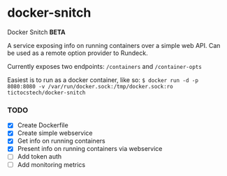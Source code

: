 # docker-snitch
Docker Snitch **BETA**

A service exposing info on running containers over a simple web API. Can be used as a remote option provider to Rundeck.

Currently exposes two endpoints:
`/containers` and `/container-opts`

Easiest is to run as a docker container, like so:
`$ docker run -d -p 8080:8080 -v /var/run/docker.sock:/tmp/docker.sock:ro tictocstech/docker-snitch`

### TODO
- [x] Create Dockerfile
- [x] Create simple webservice
- [x] Get info on running containers
- [x] Present info on running containers via webservice
- [ ] Add token auth
- [ ] Add monitoring metrics

